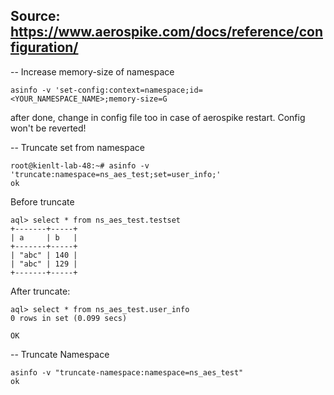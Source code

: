 ## Source: https://www.aerospike.com/docs/reference/configuration/

-- Increase memory-size of namespace

```
asinfo -v 'set-config:context=namespace;id=<YOUR_NAMESPACE_NAME>;memory-size=G
```
after done, change in config file too in case of aerospike restart. Config won't be reverted!

-- Truncate set from namespace

```
root@kienlt-lab-48:~# asinfo -v 'truncate:namespace=ns_aes_test;set=user_info;'
ok
```

Before truncate

```
aql> select * from ns_aes_test.testset
+-------+-----+
| a     | b   |
+-------+-----+
| "abc" | 140 |
| "abc" | 129 |
+-------+-----+
```

After truncate:
```
aql> select * from ns_aes_test.user_info
0 rows in set (0.099 secs)

OK
```

-- Truncate Namespace
```
asinfo -v "truncate-namespace:namespace=ns_aes_test"
ok
```



